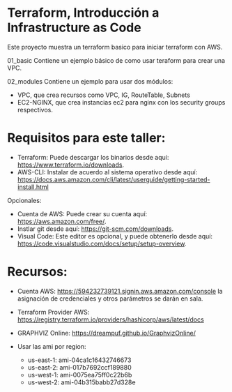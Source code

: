 # Terraform, Introducción a Infrastructure as Code
Este proyecto muestra un terraform basico para iniciar terraform con AWS. 

01_basic
Contiene un ejemplo básico de como usar teraform para crear una VPC. 

02_modules
Contiene un ejemplo para usar dos módulos:
   - VPC, que crea recursos como VPC, IG, RouteTable, Subnets
   - EC2-NGINX, que crea instancias ec2 para nginx con los security groups respectivos. 


# Requisitos para este taller: 
- Terraform: Puede descargar los binarios desde aquí: https://www.terraform.io/downloads.
- AWS-CLI: Instalar de acuerdo al sistema operativo desde aquí: https://docs.aws.amazon.com/cli/latest/userguide/getting-started-install.html

Opcionales: 
- Cuenta de AWS: Puede crear su cuenta aquí: https://aws.amazon.com/free/.
- Instlar git desde aquí: https://git-scm.com/downloads.
- Visual Code: Este editor es opcional, y puede obtenerlo desde aquí: https://code.visualstudio.com/docs/setup/setup-overview.

# Recursos:
- Cuenta AWS: https://594232739121.signin.aws.amazon.com/console
 la asignación de credenciales y otros parámetros se darán en sala.
- Terraform Provider AWS: https://registry.terraform.io/providers/hashicorp/aws/latest/docs
- GRAPHVIZ Online: https://dreampuf.github.io/GraphvizOnline/

- Usar las ami por region:
   - us-east-1: ami-04ca1c16432746673
   - us-east-2: ami-017b7692ccf189880
   - us-west-1: ami-0075ea75ff0c22b6b
   - us-west-2: ami-04b315babb27d328e
